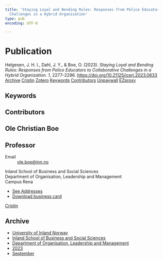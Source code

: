 ```yaml
---
title: 'Staying Loyal and Bending Rules: Responses from Police Educators to Collaborative
  Challenges in a Hybrid Organization'
type: pub
encoding: UTF-8

---
```

<h1>Publication</h1>
<article id="csl-bib-container-A4H8QIR2" class="csl-bib-container">
  <div class="csl-bib-body"> <div class="csl-entry">Helgesen, J. H. I., Dahl, J. Y., &#38; Boe, O. (2023). <i>Staying Loyal and Bending Rules: Responses from Police Educators to Collaborative Challenges in a Hybrid Organization</i>. <i>1</i>, 2277–2286. <a href="https://doi.org/10.21125/iceri.2023.0633">https://doi.org/10.21125/iceri.2023.0633</a></div> </div>
  <div class="csl-bib-buttons">
    <a href="#taxonomy-article-A4H8QIR2" alt="archive" class="csl-bib-button">Archive</a>
    <a href="https://app.cristin.no/results/show.jsf?id=2178864" alt="Cristin" class="csl-bib-button">Cristin</a>
    <a href="http://zotero.org/groups/5881554/items/A4H8QIR2" alt="Zotero" class="csl-bib-button">Zotero</a>
    <a href="#keywords-article-A4H8QIR2" alt="keywords" class="csl-bib-button">Keywords</a>
    <a href="#contributors-article-A4H8QIR2" alt="contributors" class="csl-bib-button">Contributors</a>
    <a href="https://doi.org/10.21125/iceri.2023.0633" alt="Unpaywall" class="csl-bib-button">Unpaywall</a>
    <a href="https://doi.org/10.21125/iceri.2023.0633" alt="EZproxy" class="csl-bib-button">EZproxy</a>
  </div>
  <div id="csl-bib-meta-container-A4H8QIR2"></div>
</article>
<div id="csl-bib-meta-A4H8QIR2" class="csl-bib-meta">
  <article id="keywords-article-A4H8QIR2" class="keywords-article">
    <h1>Keywords</h1>
    
  </article>
  <article id="contributors-article-A4H8QIR2" class="contributors-article">
    <h1>Contributors</h1>
    <div class="personas"> <div class="vrtx-hinn-person-card"> <div class="photo"> <i class="lar la-user-circle missing-person"></i> </div> <div class="info"> <hgroup><h1>Ole Christian Boe</h1> <h2>Professor</h2> </hgroup><dl> <dt>Email</dt> <dd> <a href="mailto:ole.boe@inn.no">ole.boe@inn.no</a> </dd> </dl> <p> Inland School of Business and Social Sciences<br> Department of Organisation, Leadership and Management<br> Campus Rena </p> <ul class="vrtx-hinn-links"> <li><a href="https://www.inn.no/english/find-an-employee/ole-boe.html#vrtx-hinn-addresses">See Addresses</a></li> <li><a href="https://www.inn.no/english/find-an-employee/ole-boe.html?vrtx=vcf">Download business card</a></li> </ul> </div> </div> <a href="https://app.cristin.no/persons/show.jsf?id=603087" alt="Cristin URL" class="personas-cristin">Cristin</a> </div>
  </article>
  <article id="taxonomy-article-A4H8QIR2" class="taxonomy-article">
    <h1>Archive</h1>
    <ul>
      <li>
        <a href="/en/archive/?key=3DCRN523">University of Inland Norway</a>
      </li>
      <li>
        <a href="/en/archive/?key=DU8Q9LN9">Inland School of Business and Social Sciences</a>
      </li>
      <li>
        <a href="/en/archive/?key=4LUWR3ZM">Department of Organisation, Leadership and Management</a>
      </li>
      <li>
        <a href="/en/archive/?key=THVQJFRI">2023</a>
      </li>
      <li>
        <a href="/en/archive/?key=IEASGXD2">September</a>
      </li>
    </ul>
  </article>
</div>
